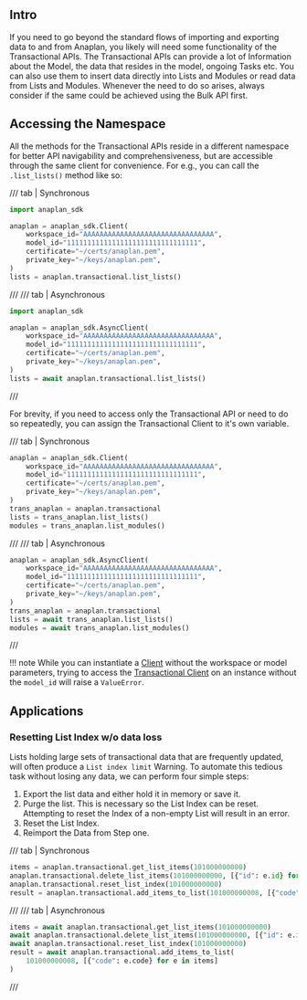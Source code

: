 ## Intro

If you need to go beyond the standard flows of importing and exporting data to and from Anaplan, you likely will need
some functionality of the Transactional APIs. The Transactional APIs can provide a lot of Information about the Model,
the data that resides in the model, ongoing Tasks etc. You can also use them to insert data directly into Lists and
Modules or read data from Lists and Modules. Whenever the need to do so arises, always consider if the same could be
achieved using the Bulk API first.

## Accessing the Namespace

All the methods for the Transactional APIs reside in a different namespace for better API navigability and
comprehensiveness, but are accessible through the same client for convenience. For e.g., you can call
the `.list_lists()` method like so:

/// tab | Synchronous

```python
import anaplan_sdk

anaplan = anaplan_sdk.Client(
    workspace_id="AAAAAAAAAAAAAAAAAAAAAAAAAAAAAAAA",
    model_id="11111111111111111111111111111111",
    certificate="~/certs/anaplan.pem",
    private_key="~/keys/anaplan.pem",
)
lists = anaplan.transactional.list_lists()
```

///
/// tab | Asynchronous

```python
import anaplan_sdk

anaplan = anaplan_sdk.AsyncClient(
    workspace_id="AAAAAAAAAAAAAAAAAAAAAAAAAAAAAAAA",
    model_id="11111111111111111111111111111111",
    certificate="~/certs/anaplan.pem",
    private_key="~/keys/anaplan.pem",
)
lists = await anaplan.transactional.list_lists()
```

///

For brevity, if you need to access only the Transactional API or need to do so repeatedly, you can assign the
Transactional Client to it's own variable.

/// tab | Synchronous

```python
anaplan = anaplan_sdk.Client(
    workspace_id="AAAAAAAAAAAAAAAAAAAAAAAAAAAAAAAA",
    model_id="11111111111111111111111111111111",
    certificate="~/certs/anaplan.pem",
    private_key="~/keys/anaplan.pem",
)
trans_anaplan = anaplan.transactional
lists = trans_anaplan.list_lists()
modules = trans_anaplan.list_modules()
```

///
/// tab | Asynchronous

```python
anaplan = anaplan_sdk.AsyncClient(
    workspace_id="AAAAAAAAAAAAAAAAAAAAAAAAAAAAAAAA",
    model_id="11111111111111111111111111111111",
    certificate="~/certs/anaplan.pem",
    private_key="~/keys/anaplan.pem",
)
trans_anaplan = anaplan.transactional
lists = await trans_anaplan.list_lists()
modules = await trans_anaplan.list_modules()
```

///

!!! note
      While you can instantiate a [Client](client.md) without the workspace or model parameters, trying to access
      the [Transactional Client](transactional_client.md) on an instance without the `model_id` will raise a `ValueError`.

## Applications

### Resetting List Index w/o data loss

Lists holding large sets of transactional data that are frequently updated, will often produce a `List index limit`
Warning. To automate this tedious task without losing any data, we can perform four simple steps:

1. Export the list data and either hold it in memory or save it.
2. Purge the list. This is necessary so the List Index can be reset. Attempting to reset the Index of a non-empty List
   will result in an error.
3. Reset the List Index.
4. Reimport the Data from Step one.

/// tab | Synchronous

```python
items = anaplan.transactional.get_list_items(101000000000)
anaplan.transactional.delete_list_items(101000000000, [{"id": e.id} for e in items])
anaplan.transactional.reset_list_index(101000000000)
result = anaplan.transactional.add_items_to_list(101000000008, [{"code": e.code} for e in items])

```

///
/// tab | Asynchronous

```python
items = await anaplan.transactional.get_list_items(101000000000)
await anaplan.transactional.delete_list_items(101000000000, [{"id": e.id} for e in items])
await anaplan.transactional.reset_list_index(101000000000)
result = await anaplan.transactional.add_items_to_list(
    101000000008, [{"code": e.code} for e in items]
)
```

///
